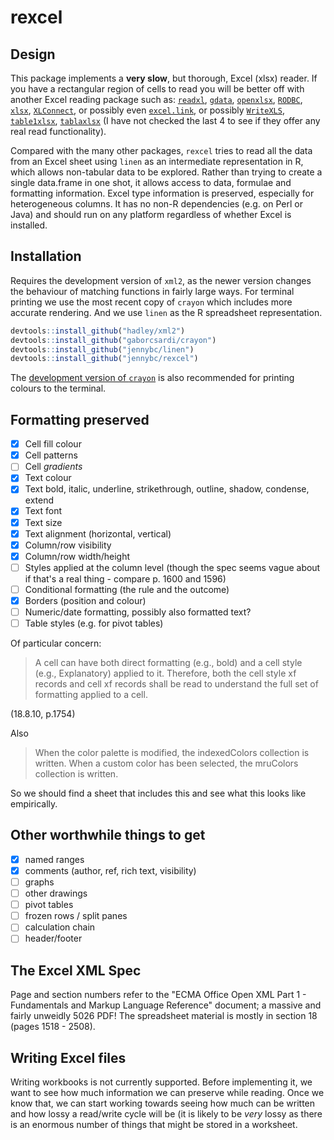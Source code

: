 # rexcel

## Design

This package implements a **very slow**, but thorough, Excel (xlsx) reader.  If you have a rectangular region of cells to read you will be better off with another Excel reading package such as: [`readxl`](http://cran.r-project.org/package=readxl), [`gdata`](http://cran.r-project.org/package=gdata), [`openxlsx`](http://cran.r-project.org/package=readxl), [`RODBC`](http://cran.r-project.org/package=RODBC), [`xlsx`](http://cran.r-project.org/package=xlsx),
[`XLConnect`](http://cran.r-project.org/package=XLConnect), or possibly even [`excel.link`](http://cran.r-project.org/package=excel.link), or possibly [`WriteXLS`](http://cran.r-project.org/package=WriteXLS), [`table1xlsx`](http://cran.r-project.org/package=table1xlsx), [`tablaxlsx`](http://cran.r-project.org/package=tablaxlsx) (I have not checked the last 4 to see if they offer any real read functionality).

Compared with the many other packages, `rexcel` tries to read all the data from an Excel sheet using `linen` as an intermediate representation in R, which allows non-tabular data to be explored.  Rather than trying to create a single data.frame in one shot, it allows access to data, formulae and formatting information.  Excel type information is preserved, especially for heterogeneous columns.  It has no non-R dependencies (e.g. on Perl or Java) and should run on any platform regardless of whether Excel is installed.

## Installation

Requires the development version of `xml2`, as the newer version changes the behaviour of matching functions in fairly large ways.  For terminal printing we use the most recent copy of `crayon` which includes more accurate rendering.  And we use `linen` as the R spreadsheet representation.

```r
devtools::install_github("hadley/xml2")
devtools::install_github("gaborcsardi/crayon")
devtools::install_github("jennybc/linen")
devtools::install_github("jennybc/rexcel")
```

The [development version of `crayon`](https://github.com/gaborcsardi/crayon) is also recommended for printing colours to the terminal.

## Formatting preserved

* [x] Cell fill colour
* [x] Cell patterns
* [ ] Cell _gradients_
* [x] Text colour
* [x] Text bold, italic, underline, strikethrough, outline, shadow, condense, extend
* [x] Text font
* [x] Text size
* [x] Text alignment (horizontal, vertical)
* [x] Column/row visibility
* [x] Column/row width/height
* [ ] Styles applied at the column level (though the spec seems vague about if that's a real thing - compare p. 1600 and 1596)
* [ ] Conditional formatting (the rule and the outcome)
* [x] Borders (position and colour)
* [ ] Numeric/date formatting, possibly also formatted text?
* [ ] Table styles (e.g. for pivot tables)

Of particular concern:

> A cell can have both direct formatting (e.g., bold) and a cell style (e.g., Explanatory) applied to it. Therefore, both the cell style xf records and cell xf records shall be read to understand the full set of formatting applied to a cell.

(18.8.10, p.1754)

Also

> When the color palette is modified, the indexedColors collection is written. When a custom color has been selected, the mruColors collection is written.

So we should find a sheet that includes this and see what this looks like empirically.

## Other worthwhile things to get

* [x] named ranges
* [x] comments (author, ref, rich text, visibility)
* [ ] graphs
* [ ] other drawings
* [ ] pivot tables
* [ ] frozen rows / split panes
* [ ] calculation chain
* [ ] header/footer

## The Excel XML Spec

Page and section numbers refer to the "ECMA Office Open XML Part 1 - Fundamentals and Markup Language Reference" document; a massive and fairly unweidly 5026 PDF!  The spreadsheet material is mostly in section 18 (pages 1518 - 2508).

## Writing Excel files

Writing workbooks is not currently supported.  Before implementing it, we want to see how much information we can preserve while reading.  Once we know that, we can start working towards seeing how much can be written and how lossy a read/write cycle will be (it is likely to be *very* lossy as there is an enormous number of things that might be stored in a worksheet.
